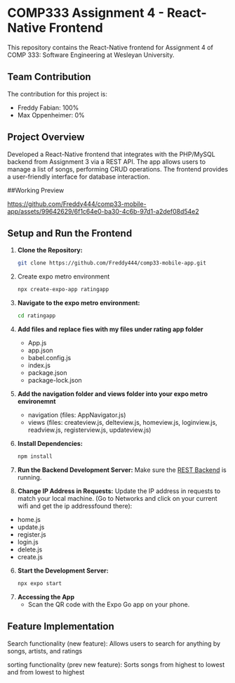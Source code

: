 # COMP333 Assignment 4 - React-Native Frontend

This repository contains the React-Native frontend for Assignment 4 of COMP 333: Software Engineering at Wesleyan University.

## Team Contribution

The contribution for this project is:

- Freddy Fabian: 100%
- Max Oppenheimer: 0%

## Project Overview

Developed a React-Native frontend that integrates with the PHP/MySQL backend from Assignment 3 via a REST API. The app allows users to manage a list of songs, performing CRUD operations. The frontend provides a user-friendly interface for database interaction.

##Working Preview

https://github.com/Freddy444/comp33-mobile-app/assets/99642629/6f1c64e0-ba30-4c6b-97d1-a2def08d54e2


## Setup and Run the Frontend

1. **Clone the Repository:** 
   ```bash
   git clone https://github.com/Freddy444/comp33-mobile-app.git

2. Create expo metro environment
   ```bash
   npx create-expo-app ratingapp

3. **Navigate to the expo metro environment:** 
   ```bash
   cd ratingapp

4. **Add files and replace fies with my files under rating app folder**
   - App.js
   - app.json
   - babel.config.js
   - index.js
   - package.json
   - package-lock.json

5. **Add the navigation folder and views folder into your expo metro environemnt**
   - navigation (files: AppNavigator.js)
   - views (files: createview.js, delteview.js, homeview.js, loginview.js, readview.js, registerview.js, updateview.js)

4. **Install Dependencies:**
   ```bash
   npm install

4. **Run the Backend Development Server:** 
Make sure the [REST Backend](#) is running.

5. **Change IP Address in Requests:**
Update the IP address in requests to match your local machine. (Go to Networks and click on your current wifi and get the ip addressfound there):

- home.js
- update.js
- register.js
- login.js
- delete.js
- create.js

6. **Start the Development Server:**
   ```bash
   npx expo start

7. **Accessing the App**
   - Scan the QR code with the Expo Go app on your phone.

## Feature Implementation

Search functionality (new feature): Allows users to search for anything by songs, artists, and ratings

sorting functionality (prev new feature): Sorts songs from highest to lowest and from lowest to highest


